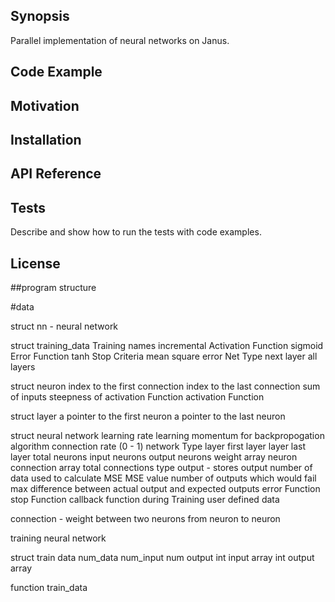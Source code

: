 ## Synopsis


Parallel implementation of neural networks on Janus.

## Code Example


## Motivation


## Installation


## API Reference


## Tests

Describe and show how to run the tests with code examples.


## License

##program structure

#data

struct nn - neural network

struct training_data
Training names
 incremental
Activation Function
 sigmoid
Error Function
  tanh
Stop Criteria
 mean square error
Net Type
  next layer
  all layers

struct neuron
   index to the first connection
   index to the last connection
   sum of inputs
   steepness of activation Function
   activation Function

struct layer
   a pointer to the first neuron
   a pointer to the last neuron


struct neural network
    learning rate
    learning momentum for backpropogation algorithm
    connection rate (0 - 1)
    network Type
    layer first layer
    layer last layer
    total neurons
    input neurons
    output neurons
    weight array
    neuron connection array
    total connections
    type output - stores output
    number of data used to calculate MSE
    MSE value
    number of outputs which would fail
    max difference between actual output and expected outputs
    error Function
    stop Function
    callback function during Training
    user defined data

connection - weight between two neurons
     from neuron
     to neuron


training neural network

struct train data
      num_data
      num_input
      num output
      int input array
      int output array


function train_data
      
